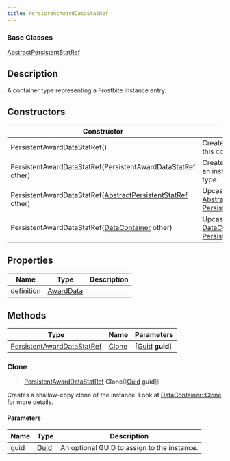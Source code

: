 ```yaml
---
title: PersistentAwardDataStatRef
---
```

### Base Classes

[AbstractPersistentStatRef](AbstractPersistentStatRef)

## Description

A container type representing a Frostbite instance entry.

## Constructors

| Constructor                                                                              | Description                                                                                                                                    |
| ---------------------------------------------------------------------------------------- | ---------------------------------------------------------------------------------------------------------------------------------------------- |
| PersistentAwardDataStatRef()                                                             | Create a new instance of this container type.                                                                                                  |
| PersistentAwardDataStatRef(PersistentAwardDataStatRef other)                             | Create a reference copy of an instance of the same type.                                                                                       |
| PersistentAwardDataStatRef([AbstractPersistentStatRef](AbstractPersistentStatRef) other) | Upcast an instance of type [AbstractPersistentStatRef](AbstractPersistentStatRef) to [PersistentAwardDataStatRef](PersistentAwardDataStatRef). |
| PersistentAwardDataStatRef([DataContainer](/vext/ref/shared/class/datacontainer) other)    | Upcast an instance of type [DataContainer](/vext/ref/shared/class/datacontainer) to [PersistentAwardDataStatRef](PersistentAwardDataStatRef).    |

## Properties

| Name       | Type                   | Description |
| ---------- | ---------------------- | ----------- |
| definition | [AwardData](AwardData) |             |

## Methods

| Type                                                     | Name            | Parameters                                     |
| -------------------------------------------------------- | --------------- | ---------------------------------------------- |
| [PersistentAwardDataStatRef](PersistentAwardDataStatRef) | [Clone](#clone) | \[[Guid](/vext/ref/shared/class/guid) **guid**\] |

### Clone

> [PersistentAwardDataStatRef](PersistentAwardDataStatRef) **Clone**(\[[Guid](/vext/ref/shared/class/guid) **guid**\])

Creates a shallow-copy clone of the instance. Look at [DataContainer::Clone](/vext/ref/shared/class/datacontainer#clone) for more details.

#### Parameters

| Name | Type         | Description                                 |
| ---- | ------------ | ------------------------------------------- |
| guid | [Guid](Guid) | An optional GUID to assign to the instance. |
